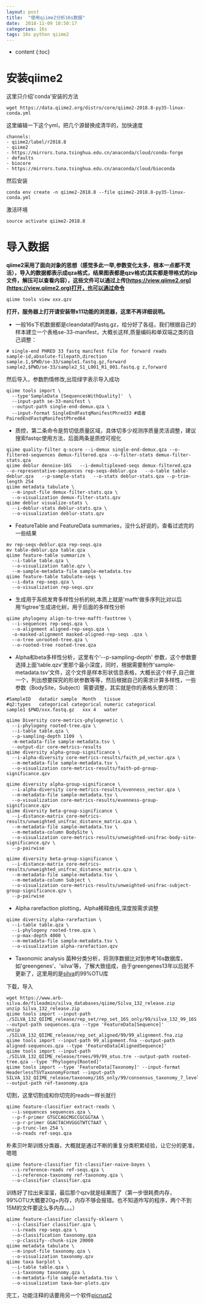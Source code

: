 ```yaml
---
layout: post
title:  "使用qiime2分析16s数据"
date:  2018-11-09 10:50:17     
categories: 16s
tags: 16s python qiime2
---
```


* content
{:toc}


# 安装qiime2

这里只介绍'conda'安装的方法
```
wget https://data.qiime2.org/distro/core/qiime2-2018.8-py35-linux-conda.yml
```
这里编辑一下这个yml，把几个源替换成清华的，加快速度
```
channels:
- qiime2/label/r2018.8
- qiime2
- https://mirrors.tuna.tsinghua.edu.cn/anaconda/cloud/conda-forge
- defaults
- biocore
- https://mirrors.tuna.tsinghua.edu.cn/anaconda/cloud/bioconda
```
然后安装
```
conda env create -n qiime2-2018.8 --file qiime2-2018.8-py35-linux-conda.yml
```
激活环境
```
source activate qiime2-2018.8
```
# 导入数据

**qiime2采用了面向对象的思想（感觉多此一举,参数变化太多，根本一点都不灵活），导入的数据都表示成qza格式，结果图表都是qzv格式(其实都是带格式的zip文件，解压可以查看内容），这些文件可以通过上传[https://view.qiime2.org](https://view.qiime2.org)打开，也可以通过命令**

```
qiime tools view xxx.qzv
```
**打开，服务器上打开请安装带x11功能的浏览器，这里不再详细说明。**

* 一般16s下机数据都是cleandata的fastq.gz，给分好了各组，我们根据自己的样本建立一个表格se-33-manifest，大概长这样,质量编码和单双端之类的自己调整：
```shell
# single-end PHRED 33 fastq manifest file for forward reads
sample-id,absolute-filepath,direction
sample.1,$PWD/se-33/sample1.fastq.gz,forward
sample2,$PWD/se-33/sample2_S1_L001_R1_001.fastq.g z,forward
```
然后导入，参数酌情修改,出现绿字表示导入成功
```shell
qiime tools import \ 
  --type'SampleData [SequencesWithQuality]'  \ 
  --input-path se-33-manifest \ 
  --output-path single-end-demux.qza \ 
  --input-format SingleEndFastqManifestPhred33 #或者PairedEndFastqManifestPhred64
```
* 质控，第二条命令是剪切低质量区域，具体切多少视测序质量灵活调整，建议搜索fastqc使用方法，后面两条是质控可视化
```shell
qiime quality-filter q-score --i-demux single-end-demux.qza --o-filtered-sequences demux-filtered.qza --o-filter-stats demux-filter-stats.qza
qiime deblur denoise-16S   --i-demultiplexed-seqs demux-filtered.qza    --o-representative-sequences rep-seqs-deblur.qza   --o-table table-deblur.qza   --p-sample-stats   --o-stats deblur-stats.qza --p-trim-length 254
qiime metadata tabulate \
  --m-input-file demux-filter-stats.qza \
  --o-visualization demux-filter-stats.qzv
qiime deblur visualize-stats \
  --i-deblur-stats deblur-stats.qza \
  --o-visualization deblur-stats.qzv
```
* FeatureTable and FeatureData summaries，没什么好说的，查看过滤完的一些结果
```shell
mv rep-seqs-deblur.qza rep-seqs.qza
mv table-deblur.qza table.qza
qiime feature-table summarize \
  --i-table table.qza \
  --o-visualization table.qzv \
  --m-sample-metadata-file sample-metadata.tsv
qiime feature-table tabulate-seqs \
  --i-data rep-seqs.qza \
  --o-visualization rep-seqs.qzv
```
* 生成用于系统发育多样性分析的树,本质上就是'mafft'做多序列比对以后用'figtree'生成进化树，用于后面的多样性分析
```shell
qiime phylogeny align-to-tree-mafft-fasttree \ 
  --i-sequences rep-seqs.qza \ 
  --o-alignment aligned-rep-seqs.qza \ 
  -o-masked-alignment masked-aligned-rep-seqs .qza \ 
  --o-tree unrooted-tree.qza \ 
  --o-rooted-tree rooted-tree.qza
```

* Alpha和beta多样性分析，这里有个'--p-sampling-depth' 参数，这个参数要选择上面'table.qzv'里那个最小深度，同时，根据需要制作'sample-metadata.tsv'文件，这个文件是样本形状信息表格，大概长这个样子,自己做一个，列出想要探究的形状参数等等，然后根据自己的需求计算多样性，一些参数（BodySite，Subject）需要调整，其实就是你的表格头里的项：

```shell
#SampleID	datadir	sample	Month	tissue
#q2:types	categorical	categorical	numeric	categorical
sample1	$PWD/xxx.fastq.gz	xxx	4	water
```

```shell
qiime Diversity core-metrics-phylogenetic \ 
  --i-phylogeny rooted-tree.qza \ 
  --i-table table.qza \ 
  --p-sampling-depth 1109  \ 
  -m-metadata-file sample-metadata.tsv \ 
  --output-dir core-metrics-results
qiime diversity alpha-group-significance \
  --i-alpha-diversity core-metrics-results/faith_pd_vector.qza \
  --m-metadata-file sample-metadata.tsv \
  --o-visualization core-metrics-results/faith-pd-group-significance.qzv

qiime diversity alpha-group-significance \
  --i-alpha-diversity core-metrics-results/evenness_vector.qza \
  --m-metadata-file sample-metadata.tsv \
  --o-visualization core-metrics-results/evenness-group-significance.qzv
qiime diversity beta-group-significance \
  --i-distance-matrix core-metrics-results/unweighted_unifrac_distance_matrix.qza \
  --m-metadata-file sample-metadata.tsv \
  --m-metadata-column BodySite \
  --o-visualization core-metrics-results/unweighted-unifrac-body-site-significance.qzv \
  --p-pairwise

qiime diversity beta-group-significance \
  --i-distance-matrix core-metrics-results/unweighted_unifrac_distance_matrix.qza \
  --m-metadata-file sample-metadata.tsv \
  --m-metadata-column Subject \
  --o-visualization core-metrics-results/unweighted-unifrac-subject-group-significance.qzv \
  --p-pairwise
```
* Alpha rarefaction plotting，Alpha稀释曲线,深度按需求调整
```shell
qiime diversity alpha-rarefaction \
  --i-table table.qza \
  --i-phylogeny rooted-tree.qza \
  --p-max-depth 4000 \
  --m-metadata-file sample-metadata.tsv \
  --o-visualization alpha-rarefaction.qzv
```
* Taxonomic analysis 菌种分类分析，将测序数据比对到参考16s数据库，如'greengenes'、'silva'等，了解大致组成，由于greengenes13年以后就不更新了，这里用的是[silva](https://www.arb-silva.de/download/archive/qiime)的99%OTU库

下载，导入
```shell
wget https://www.arb-silva.de/fileadmin/silva_databases/qiime/Silva_132_release.zip
unzip Silva_132_release.zip
qiime tools import --input-path ./SILVA_132_QIIME_release/rep_set/rep_set_16S_only/99/silva_132_99_16S.fna --output-path sequences.qza --type 'FeatureData[Sequence]'
unzip ./SILVA_132_QIIME_release/rep_set_aligned/99/99_alignment.fna.zip
qiime tools import --input-path 99_alignment.fna --output-path aligned-sequences.qza --type 'FeatureData[AlignedSequence]'
qiime tools import --input-path ./SILVA_132_QIIME_release/trees/99/99_otus.tre --output-path rooted-tree.qza --type 'Phylogeny[Rooted]'
qiime tools import --type 'FeatureData[Taxonomy]' --input-format HeaderlessTSVTaxonomyFormat --input-path SILVA_132_QIIME_release/taxonomy/16S_only/99/consensus_taxonomy_7_levels.txt --output-path ref-taxonomy.qza
```
切割，这里切割成和你切完的reads一样长就行
```shell
qiime feature-classifier extract-reads \
  --i-sequences sequences.qza \
  --p-f-primer GTGCCAGCMGCCGCGGTAA \
  --p-r-primer GGACTACHVGGGTWTCTAAT \
  --p-trunc-len 254 \
  --o-reads ref-seqs.qza
```
朴素贝叶斯训练分类器，大概就是通过不断的重复分类积累经验，让它分的更准，嗯嗯
```
qiime feature-classifier fit-classifier-naive-bayes \
  --i-reference-reads ref-seqs.qza \
  --i-reference-taxonomy ref-taxonomy.qza \
  --o-classifier classifier.qza
```
训练好了拉出来溜溜，最后那个qzv就是结果图了（第一步很耗费内存，99%OTU大概要20g+内存，内存不够会报错。也不知道咋写的程序，两个不到15M的文件要这么多内存。。。）
```shell
qiime feature-classifier classify-sklearn \
  --i-classifier classifier.qza \
  --i-reads rep-seqs.qza \
  --o-classification taxonomy.qza
  --p-classify--chunk-size 20000
qiime metadata tabulate \
  --m-input-file taxonomy.qza \
  --o-visualization taxonomy.qzv
qiime taxa barplot \ 
  --i-table table.qza \ 
  --i-taxonomy taxonomy.qza \ 
  --m-metadata-file sample-metadata.tsv \ 
  --o-visualization taxa-bar-plots.qzv 
```
完工，功能注释的话要用另一个软件[picrust2](https://github.com/picrust/picrust2)





